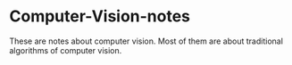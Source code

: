 # Computer-Vision-notes
These are notes about computer vision. Most of them are about traditional algorithms of computer vision.

